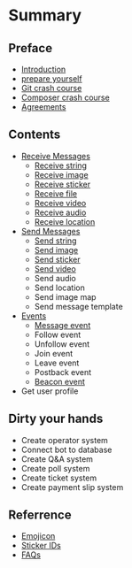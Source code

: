 # Summary

## Preface

* [Introduction](README.md)
* [prepare yourself](prepare-yourself.md)
* [Git crash course](git-crash-course.md)
* [Composer crash course](composer.md)
* [Agreements](system-requirement.md)

## Contents

* [Receive Messages ](messages/send-string.md)
  * [Receive string](messages/send-string/receive-string.md)
  * [Receive image](messages/send-string/receive-image.md)
  * [Receive sticker](messages/send-string/receive-sticker.md)
  * [Receive file](messages/send-string/receive-file.md)
  * [Receive video](messages/send-string/receive-video.md)
  * [Receive audio](messages/send-string/receive-audio.md)
  * [Receive location](messages/send-string/receive-location.md)
* [Send Messages ](messages/messages.md)
  * [Send string](messages/messages/send-string.md)
  * [Send image](messages/messages/send-image.md)
  * [Send sticker](messages/messages/send-sticker.md)
  * [Send video](messages/messages/send-video.md)
  * Send audio
  * Send location
  * Send image map
  * Send message template
* [Events](messages/send-image.md)
  * [Message event](messages/send-image/message.md)
  * Follow event
  * Unfollow event
  * Join event
  * Leave event
  * Postback event
  * [Beacon event](messages/send-image/beacon-event.md)
* Get user profile

## Dirty your hands

* Create operator system
* Connect bot to database
* Create Q&A system
* Create poll system
* Create ticket system
* Create payment slip system

## Referrence

* [Emojicon](ref/emojicon.md)
* [Sticker IDs](ref/sticker-ids.md)
* [FAQs](ref/faqs.md)

